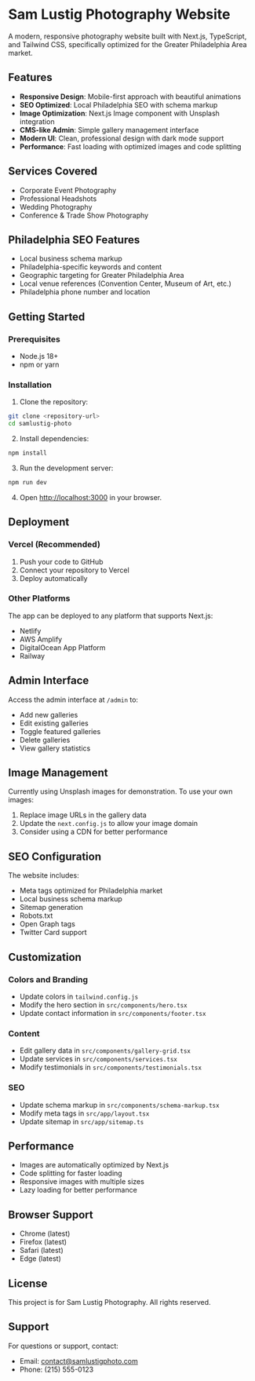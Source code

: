 # Sam Lustig Photography Website

A modern, responsive photography website built with Next.js, TypeScript, and Tailwind CSS, specifically optimized for the Greater Philadelphia Area market.

## Features

- **Responsive Design**: Mobile-first approach with beautiful animations
- **SEO Optimized**: Local Philadelphia SEO with schema markup
- **Image Optimization**: Next.js Image component with Unsplash integration
- **CMS-like Admin**: Simple gallery management interface
- **Modern UI**: Clean, professional design with dark mode support
- **Performance**: Fast loading with optimized images and code splitting

## Services Covered

- Corporate Event Photography
- Professional Headshots
- Wedding Photography
- Conference & Trade Show Photography

## Philadelphia SEO Features

- Local business schema markup
- Philadelphia-specific keywords and content
- Geographic targeting for Greater Philadelphia Area
- Local venue references (Convention Center, Museum of Art, etc.)
- Philadelphia phone number and location

## Getting Started

### Prerequisites

- Node.js 18+ 
- npm or yarn

### Installation

1. Clone the repository:
```bash
git clone <repository-url>
cd samlustig-photo
```

2. Install dependencies:
```bash
npm install
```

3. Run the development server:
```bash
npm run dev
```

4. Open [http://localhost:3000](http://localhost:3000) in your browser.

## Deployment

### Vercel (Recommended)

1. Push your code to GitHub
2. Connect your repository to Vercel
3. Deploy automatically

### Other Platforms

The app can be deployed to any platform that supports Next.js:
- Netlify
- AWS Amplify
- DigitalOcean App Platform
- Railway

## Admin Interface

Access the admin interface at `/admin` to:
- Add new galleries
- Edit existing galleries
- Toggle featured galleries
- Delete galleries
- View gallery statistics

## Image Management

Currently using Unsplash images for demonstration. To use your own images:

1. Replace image URLs in the gallery data
2. Update the `next.config.js` to allow your image domain
3. Consider using a CDN for better performance

## SEO Configuration

The website includes:
- Meta tags optimized for Philadelphia market
- Local business schema markup
- Sitemap generation
- Robots.txt
- Open Graph tags
- Twitter Card support

## Customization

### Colors and Branding
- Update colors in `tailwind.config.js`
- Modify the hero section in `src/components/hero.tsx`
- Update contact information in `src/components/footer.tsx`

### Content
- Edit gallery data in `src/components/gallery-grid.tsx`
- Update services in `src/components/services.tsx`
- Modify testimonials in `src/components/testimonials.tsx`

### SEO
- Update schema markup in `src/components/schema-markup.tsx`
- Modify meta tags in `src/app/layout.tsx`
- Update sitemap in `src/app/sitemap.ts`

## Performance

- Images are automatically optimized by Next.js
- Code splitting for faster loading
- Responsive images with multiple sizes
- Lazy loading for better performance

## Browser Support

- Chrome (latest)
- Firefox (latest)
- Safari (latest)
- Edge (latest)

## License

This project is for Sam Lustig Photography. All rights reserved.

## Support

For questions or support, contact:
- Email: contact@samlustigphoto.com
- Phone: (215) 555-0123